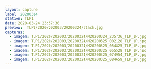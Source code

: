 ```yaml
---
layout: capture
label: 20200324
station: TLP1
date: 2020-03-24 23:57:36
preview:  TLP1/2020/202003/20200324/stack.jpg
capturas:
  - imagem: TLP1/2020/202003/20200324/M20200324_235736_TLP_1P.jpg
  - imagem: TLP1/2020/202003/20200324/M20200325_002128_TLP_1P.jpg
  - imagem: TLP1/2020/202003/20200324/M20200325_054825_TLP_1P.jpg
  - imagem: TLP1/2020/202003/20200324/M20200325_055528_TLP_1P.jpg
  - imagem: TLP1/2020/202003/20200324/M20200325_074954_TLP_1P.jpg
  - imagem: TLP1/2020/202003/20200324/M20200325_084659_TLP_1P.jpg
---
```

